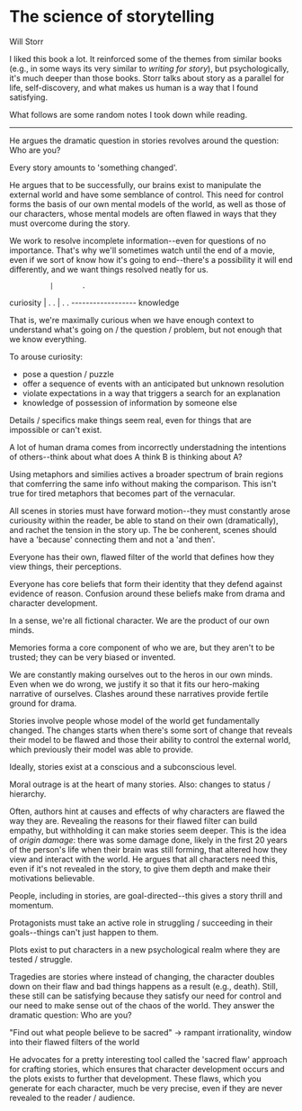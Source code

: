# The science of storytelling

Will Storr

I liked this book a lot. It reinforced some of the themes from similar books (e.g., in some ways its very similar to _writing for story_), but psychologically, it's much deeper than those books. Storr talks about story as a parallel for life, self-discovery, and what makes us human is a way that I found satisfying.

What follows are some random notes I took down while reading.

* * * 

He argues the dramatic question in stories revolves around the question: Who are you?

Every story amounts to 'something changed'. 

He argues that to be successfully, our brains exist to manipulate the external world and have some semblance of control. This need for control forms the basis of our own mental models of the world, as well as those of our characters, whose mental models are often flawed in ways that they must overcome during the story.

We work to resolve incomplete information--even for questions of no importance. That's why we'll sometimes watch until the end of a movie, even if we sort of know how it's going to end--there's a possibility it will end differently, and we want things resolved neatly for us. 


              |       .
 curiosity    |    .     . 
              |   .         .
               ------------------
                knowledge

That is, we're maximally curious when we have enough context to understand what's going on / the question / problem, but not enough that we know everything. 

To arouse curiosity:
- pose a question / puzzle
- offer a sequence of events with an anticipated but unknown resolution
- violate expectations in a way that triggers a search for an explanation
- knowledge of possession of information by someone else

Details / specifics make things seem real, even for things that are impossible or can't exist.

A lot of human drama comes from incorrectly understadning the intentions of others--think about what does A think B is thinking about A?

Using metaphors and similies actives a broader spectrum of brain regions that comferring the same info without making the comparison. This isn't true for tired metaphors that becomes part of the vernacular.

All scenes in stories must have forward motion--they must constantly arose curiousity within the reader, be able to stand on their own (dramatically), and rachet the tension in the story up. The be conherent, scenes should have a 'because' connecting them and not a 'and then'.

Everyone has their own, flawed filter of the world that defines how they view things, their perceptions.

Everyone has core beliefs that form their identity that they defend against evidence of reason. Confusion around these beliefs make from drama and character development. 

In a sense, we're all fictional character. We are the product of our own minds.

Memories forma a core component of who we are, but they aren't to be trusted; they can be very biased or invented.

We are constantly making ourselves out to the heros in our own minds. Even when we do wrong, we justify it so that it fits our hero-making narrative of ourselves. Clashes around these narratives provide fertile ground for drama.

Stories involve people whose model of the world get fundamentally changed. The changes starts when there's some sort of change that reveals their model to be flawed and those their ability to control the external world, which previously their model was able to provide.

Ideally, stories exist at a conscious and a subconscious level.

Moral outrage is at the heart of many stories. Also: changes to status / hierarchy.

Often, authors hint at causes and effects of why characters are flawed the way they are. Revealing the reasons for their flawed filter can build empathy, but withholding it can make stories seem deeper. This is the idea of _origin damage_: there was some damage done, likely in the first 20 years of the person's life when their brain was still forming, that altered how they view and interact with the world. He argues that all characters need this, even if it's not revealed in the story, to give them depth and make their motivations believable.

People, including in stories, are goal-directed--this gives a story thrill and momentum. 

Protagonists must take an active role in struggling / succeeding in their goals--things can't just happen to them.

Plots exist to put characters in a new psychological realm where they are tested / struggle.

Tragedies are stories where instead of changing, the character doubles down on their flaw and bad things happens as a result (e.g., death). Still, these still can be satisfying because they satisfy our need for control and our need to make sense out of the chaos of the world. They answer the dramatic question: Who are you? 

"Find out what people believe to be sacred" -> rampant irrationality, window into their flawed filters of the world

He advocates for a pretty interesting tool called the 'sacred flaw' approach for crafting stories, which ensures that character development occurs and the plots exists to further that development. These flaws, which you generate for each character, much be very precise, even if they are never revealed to the reader / audience. 